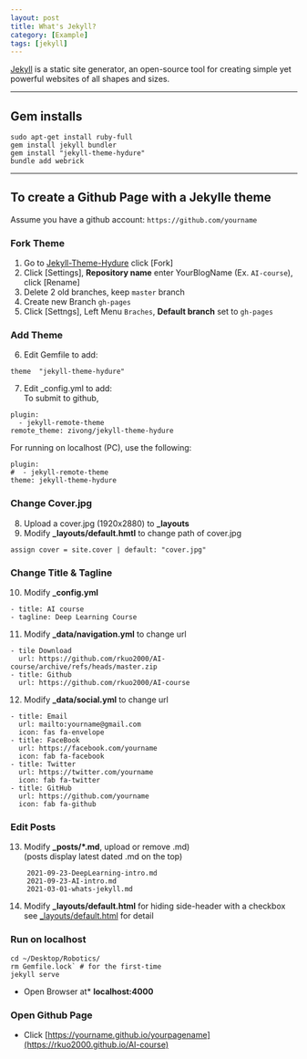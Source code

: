 ```yaml
---
layout: post
title: What's Jekyll?
category: [Example]
tags: [jekyll]
---
```


[Jekyll](https://jekyllrb.com) is a static site generator, an open-source tool for creating simple yet powerful websites of all shapes and sizes. 

---
## Gem installs
```
sudo apt-get install ruby-full
gem install jekyll bundler
gem install "jekyll-theme-hydure"
bundle add webrick
```

---
## To create a Github Page with a Jekylle theme
Assume you have a github account: `https://github.com/yourname`
### Fork Theme
1. Go to [Jekyll-Theme-Hydure](https://github.com/zivong/jekyll-theme-hydure) click [Fork] <br />
2. Click [Settings], **Repository name** enter YourBlogName (Ex. `AI-course`), click [Rename]<br />
3. Delete 2 old branches, keep `master` branch <br />
4. Create new Branch `gh-pages` <br />
5. Click [Settngs], Left Menu `Braches`, **Default branch** set to `gh-pages`
### Add Theme
6. Edit Gemfile to add: <br />
```
theme  "jekyll-theme-hydure"
```
7. Edit _config.yml to add: <br />
To submit to github,
```
plugin:
  - jekyll-remote-theme
remote_theme: zivong/jekyll-theme-hydure
```
For running on localhost (PC), use the following:
```
plugin:
#  - jekyll-remote-theme
theme: jekyll-theme-hydure
```

### Change Cover.jpg
8. Upload a cover.jpg (1920x2880) to **_layouts** <br /> 
9. Modify **_layouts/default.hmtl** to change path of cover.jpg <br />
```
assign cover = site.cover | default: "cover.jpg"
```
### Change Title & Tagline
10. Modify **_config.yml**  <br />
```
- title: AI course
- tagline: Deep Learning Course
```
11. Modify **_data/navigation.yml** to change url<br />
```
- tile Download
  url: https://github.com/rkuo2000/AI-course/archive/refs/heads/master.zip
- title: Github
  url: https://github.com/rkuo2000/AI-course
```
12. Modify **_data/social.yml** to change url<br />
```
- title: Email
  url: mailto:yourname@gmail.com
  icon: fas fa-envelope
- title: FaceBook
  url: https://facebook.com/yourname
  icon: fab fa-facebook
- title: Twitter
  url: https://twitter.com/yourname
  icon: fab fa-twitter
- title: GitHub
  url: https://github.com/yourname
  icon: fab fa-github
```
### Edit Posts
13. Modify **_posts/*.md**, upload or remove .md) <br />
    (posts display latest dated .md on the top) <br />
```
    2021-09-23-DeepLearning-intro.md
    2021-09-23-AI-intro.md
    2021-03-01-whats-jekyll.md
```
14. Modify **_layouts/default.html** for hiding side-header with a checkbox <br />
    see [_layouts/default.html](https://github.com/rkuo2000/AI-course/blob/gh-pages/_layouts/default.html) for detail

### Run on localhost
```
cd ~/Desktop/Robotics/
rm Gemfile.lock` # for the first-time
jekyll serve
```

* Open Browser at* **localhost:4000**<br>

### Open Github Page    
* Click [https://yourname.github.io/yourpagename](https://rkuo2000.github.io/AI-course) 

<br>
<br>    
    



